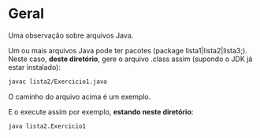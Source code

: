 # Geral

Uma observação sobre arquivos Java.

Um ou mais arquivos Java pode ter pacotes (package lista1|lista2|lista3;). Neste caso, **deste diretório**, gere o arquivo .class assim (supondo o JDK já estar instalado):

```bash
javac lista2/Exercicio1.java
```

O caminho do arquivo acima é um exemplo.

E o execute assim por exemplo, **estando neste diretório**:

```bash
java lista2.Exercicio1
```